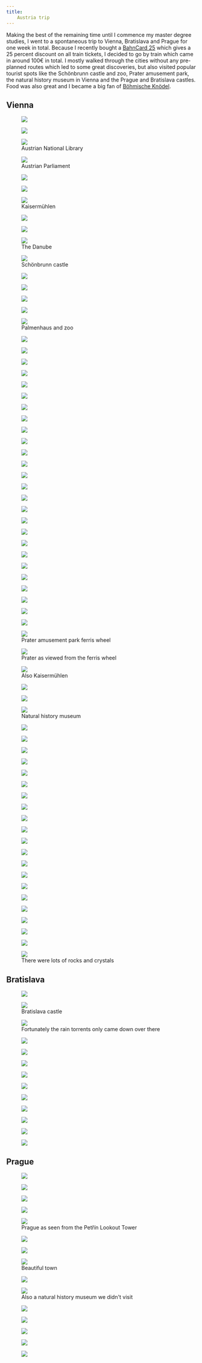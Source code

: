 ```yaml
---
title:
    Austria trip
---
```


Making the best of the remaining time until I commence my master degree
studies, I went to a spontaneous trip to Vienna, Bratislava and Prague for one
week in total. Because I recently bought a [BahnCard
25](https://www.bahn.com/en/offers/bahncard/bahncard_25-conditions) which gives
a 25 percent discount on all train tickets, I decided to go by train which came
in around 100€ in total. I mostly walked through the cities without any
pre-planned routes which led to some great discoveries, but also visited
popular tourist spots like the Schönbrunn castle and zoo, Prater amusement
park, the natural history museum in Vienna and the Prague and Bratislava
castles. Food was also great and I became a big fan of [Böhmische
Knödel](https://de.wikipedia.org/wiki/B%C3%B6hmische_Kn%C3%B6del).

## Vienna

<div class="images">
<figure><a href="/res/hq/austria/DSC01170.jpg"><img src="/res/austria/DSC01170.jpg"/></a>
<figcaption></figcaption></figure>
<figure><a href="/res/hq/austria/DSC01175.jpg"><img src="/res/austria/DSC01175.jpg"/></a>
<figcaption></figcaption></figure>
<figure><a href="/res/hq/austria/DSC01185.jpg"><img src="/res/austria/DSC01185.jpg"/></a>
<figcaption>Austrian National Library</figcaption></figure>
<figure><a href="/res/hq/austria/DSC01188.jpg"><img src="/res/austria/DSC01188.jpg"/></a>
<figcaption>Austrian Parliament</figcaption></figure>
<figure><a href="/res/hq/austria/DSC01192.jpg"><img src="/res/austria/DSC01192.jpg"/></a>
<figcaption></figcaption></figure>
<figure><a href="/res/hq/austria/DSC01201.jpg"><img src="/res/austria/DSC01201.jpg"/></a>
<figcaption></figcaption></figure>
<figure><a href="/res/hq/austria/DSC01206.jpg"><img src="/res/austria/DSC01206.jpg"/></a>
<figcaption>Kaisermühlen</figcaption></figure>
<figure><a href="/res/hq/austria/DSC01214.jpg"><img src="/res/austria/DSC01214.jpg"/></a>
<figcaption></figcaption></figure>
<figure><a href="/res/hq/austria/DSC01228.jpg"><img src="/res/austria/DSC01228.jpg"/></a>
<figcaption></figcaption></figure>
<figure><a href="/res/hq/austria/DSC01231.jpg"><img src="/res/austria/DSC01231.jpg"/></a>
<figcaption>The Danube</figcaption></figure>
<figure><a href="/res/hq/austria/DSC01234.jpg"><img src="/res/austria/DSC01234.jpg"/></a>
<figcaption>Schönbrunn castle</figcaption></figure>
<figure><a href="/res/hq/austria/DSC01238.jpg"><img src="/res/austria/DSC01238.jpg"/></a>
<figcaption></figcaption></figure>
<figure><a href="/res/hq/austria/DSC01255.jpg"><img src="/res/austria/DSC01255.jpg"/></a>
<figcaption></figcaption></figure>
<figure><a href="/res/hq/austria/DSC01256.jpg"><img src="/res/austria/DSC01256.jpg"/></a>
<figcaption></figcaption></figure>
<figure><a href="/res/hq/austria/DSC01257.jpg"><img src="/res/austria/DSC01257.jpg"/></a>
<figcaption></figcaption></figure>
<figure><a href="/res/hq/austria/DSC01261.jpg"><img src="/res/austria/DSC01261.jpg"/></a>
<figcaption>Palmenhaus and zoo</figcaption></figure>
<figure><a href="/res/hq/austria/DSC01264.jpg"><img src="/res/austria/DSC01264.jpg"/></a>
<figcaption></figcaption></figure>
<figure><a href="/res/hq/austria/DSC01267.jpg"><img src="/res/austria/DSC01267.jpg"/></a>
<figcaption></figcaption></figure>
<figure><a href="/res/hq/austria/DSC01280.jpg"><img src="/res/austria/DSC01280.jpg"/></a>
<figcaption></figcaption></figure>
<figure><a href="/res/hq/austria/DSC01295.jpg"><img src="/res/austria/DSC01295.jpg"/></a>
<figcaption></figcaption></figure>
<figure><a href="/res/hq/austria/DSC01305.jpg"><img src="/res/austria/DSC01305.jpg"/></a>
<figcaption></figcaption></figure>
<figure><a href="/res/hq/austria/DSC01310.jpg"><img src="/res/austria/DSC01310.jpg"/></a>
<figcaption></figcaption></figure>
<figure><a href="/res/hq/austria/DSC01321.jpg"><img src="/res/austria/DSC01321.jpg"/></a>
<figcaption></figcaption></figure>
<figure><a href="/res/hq/austria/DSC01328.jpg"><img src="/res/austria/DSC01328.jpg"/></a>
<figcaption></figcaption></figure>
<figure><a href="/res/hq/austria/DSC01330.jpg"><img src="/res/austria/DSC01330.jpg"/></a>
<figcaption></figcaption></figure>
<figure><a href="/res/hq/austria/DSC01338.jpg"><img src="/res/austria/DSC01338.jpg"/></a>
<figcaption></figcaption></figure>
<figure><a href="/res/hq/austria/DSC01348.jpg"><img src="/res/austria/DSC01348.jpg"/></a>
<figcaption></figcaption></figure>
<figure><a href="/res/hq/austria/DSC01353.jpg"><img src="/res/austria/DSC01353.jpg"/></a>
<figcaption></figcaption></figure>
<figure><a href="/res/hq/austria/DSC01363.jpg"><img src="/res/austria/DSC01363.jpg"/></a>
<figcaption></figcaption></figure>
<figure><a href="/res/hq/austria/DSC01371.jpg"><img src="/res/austria/DSC01371.jpg"/></a>
<figcaption></figcaption></figure>
<figure><a href="/res/hq/austria/DSC01378.jpg"><img src="/res/austria/DSC01378.jpg"/></a>
<figcaption></figcaption></figure>
<figure><a href="/res/hq/austria/DSC01396.jpg"><img src="/res/austria/DSC01396.jpg"/></a>
<figcaption></figcaption></figure>
<figure><a href="/res/hq/austria/DSC01411.jpg"><img src="/res/austria/DSC01411.jpg"/></a>
<figcaption></figcaption></figure>
<figure><a href="/res/hq/austria/DSC01420.jpg"><img src="/res/austria/DSC01420.jpg"/></a>
<figcaption></figcaption></figure>
<figure><a href="/res/hq/austria/DSC01425.jpg"><img src="/res/austria/DSC01425.jpg"/></a>
<figcaption></figcaption></figure>
<figure><a href="/res/hq/austria/DSC01426.jpg"><img src="/res/austria/DSC01426.jpg"/></a>
<figcaption></figcaption></figure>
<figure><a href="/res/hq/austria/DSC01429.jpg"><img src="/res/austria/DSC01429.jpg"/></a>
<figcaption></figcaption></figure>
<figure><a href="/res/hq/austria/DSC01431.jpg"><img src="/res/austria/DSC01431.jpg"/></a>
<figcaption></figcaption></figure>
<figure><a href="/res/hq/austria/DSC01433.jpg"><img src="/res/austria/DSC01433.jpg"/></a>
<figcaption></figcaption></figure>
<figure><a href="/res/hq/austria/DSC01434.jpg"><img src="/res/austria/DSC01434.jpg"/></a>
<figcaption></figcaption></figure>
<figure><a href="/res/hq/austria/DSC01437.jpg"><img src="/res/austria/DSC01437.jpg"/></a>
<figcaption></figcaption></figure>
<figure><a href="/res/hq/austria/DSC01449.jpg"><img src="/res/austria/DSC01449.jpg"/></a>
<figcaption></figcaption></figure>
<figure><a href="/res/hq/austria/DSC01459.jpg"><img src="/res/austria/DSC01459.jpg"/></a>
<figcaption>Prater amusement park ferris wheel</figcaption></figure>
<figure><a href="/res/hq/austria/DSC01475.jpg"><img src="/res/austria/DSC01475.jpg"/></a>
<figcaption>Prater as viewed from the ferris wheel</figcaption></figure>
<figure><a href="/res/hq/austria/DSC01484.jpg"><img src="/res/austria/DSC01484.jpg"/></a>
<figcaption>Also Kaisermühlen</figcaption></figure>
<figure><a href="/res/hq/austria/DSC01488.jpg"><img src="/res/austria/DSC01488.jpg"/></a>
<figcaption></figcaption></figure>
<figure><a href="/res/hq/austria/DSC01489.jpg"><img src="/res/austria/DSC01489.jpg"/></a>
<figcaption></figcaption></figure>
<figure><a href="/res/hq/austria/DSC01508.jpg"><img src="/res/austria/DSC01508.jpg"/></a>
<figcaption>Natural history museum</figcaption></figure>
<figure><a href="/res/hq/austria/DSC01514.jpg"><img src="/res/austria/DSC01514.jpg"/></a>
<figcaption></figcaption></figure>
<figure><a href="/res/hq/austria/DSC01518.jpg"><img src="/res/austria/DSC01518.jpg"/></a>
<figcaption></figcaption></figure>
<figure><a href="/res/hq/austria/DSC01519.jpg"><img src="/res/austria/DSC01519.jpg"/></a>
<figcaption></figcaption></figure>
<figure><a href="/res/hq/austria/DSC01529.jpg"><img src="/res/austria/DSC01529.jpg"/></a>
<figcaption></figcaption></figure>
<figure><a href="/res/hq/austria/DSC01531.jpg"><img src="/res/austria/DSC01531.jpg"/></a>
<figcaption></figcaption></figure>
<figure><a href="/res/hq/austria/DSC01541.jpg"><img src="/res/austria/DSC01541.jpg"/></a>
<figcaption></figcaption></figure>
<figure><a href="/res/hq/austria/DSC01544.jpg"><img src="/res/austria/DSC01544.jpg"/></a>
<figcaption></figcaption></figure>
<figure><a href="/res/hq/austria/DSC01545.jpg"><img src="/res/austria/DSC01545.jpg"/></a>
<figcaption></figcaption></figure>
<figure><a href="/res/hq/austria/DSC01548.jpg"><img src="/res/austria/DSC01548.jpg"/></a>
<figcaption></figcaption></figure>
<figure><a href="/res/hq/austria/DSC01559.jpg"><img src="/res/austria/DSC01559.jpg"/></a>
<figcaption></figcaption></figure>
<figure><a href="/res/hq/austria/DSC01561.jpg"><img src="/res/austria/DSC01561.jpg"/></a>
<figcaption></figcaption></figure>
<figure><a href="/res/hq/austria/DSC01563.jpg"><img src="/res/austria/DSC01563.jpg"/></a>
<figcaption></figcaption></figure>
<figure><a href="/res/hq/austria/DSC01564.jpg"><img src="/res/austria/DSC01564.jpg"/></a>
<figcaption></figcaption></figure>
<figure><a href="/res/hq/austria/DSC01573.jpg"><img src="/res/austria/DSC01573.jpg"/></a>
<figcaption></figcaption></figure>
<figure><a href="/res/hq/austria/DSC01574.jpg"><img src="/res/austria/DSC01574.jpg"/></a>
<figcaption></figcaption></figure>
<figure><a href="/res/hq/austria/DSC01582.jpg"><img src="/res/austria/DSC01582.jpg"/></a>
<figcaption></figcaption></figure>
<figure><a href="/res/hq/austria/DSC01590.jpg"><img src="/res/austria/DSC01590.jpg"/></a>
<figcaption></figcaption></figure>
<figure><a href="/res/hq/austria/DSC01603.jpg"><img src="/res/austria/DSC01603.jpg"/></a>
<figcaption></figcaption></figure>
<figure><a href="/res/hq/austria/DSC01604.jpg"><img src="/res/austria/DSC01604.jpg"/></a>
<figcaption></figcaption></figure>
<figure><a href="/res/hq/austria/DSC01615.jpg"><img src="/res/austria/DSC01615.jpg"/></a>
<figcaption></figcaption></figure>
<figure><a href="/res/hq/austria/DSC01626.jpg"><img src="/res/austria/DSC01626.jpg"/></a>
<figcaption>There were lots of rocks and crystals</figcaption></figure>
</div>

## Bratislava

<div class="images">
<figure><a href="/res/hq/austria/DSC01634.jpg"><img src="/res/austria/DSC01634.jpg"/></a>
<figcaption></figcaption></figure>
<figure><a href="/res/hq/austria/DSC01638.jpg"><img src="/res/austria/DSC01638.jpg"/></a>
<figcaption>Bratislava castle</figcaption></figure>
<figure><a href="/res/hq/austria/DSC01642.jpg"><img src="/res/austria/DSC01642.jpg"/></a>
<figcaption>Fortunately the rain torrents only came down over there</figcaption></figure>
<figure><a href="/res/hq/austria/DSC01649.jpg"><img src="/res/austria/DSC01649.jpg"/></a>
<figcaption></figcaption></figure>
<figure><a href="/res/hq/austria/DSC01652.jpg"><img src="/res/austria/DSC01652.jpg"/></a>
<figcaption></figcaption></figure>
<figure><a href="/res/hq/austria/DSC01664.jpg"><img src="/res/austria/DSC01664.jpg"/></a>
<figcaption></figcaption></figure>
<figure><a href="/res/hq/austria/DSC01673.jpg"><img src="/res/austria/DSC01673.jpg"/></a>
<figcaption></figcaption></figure>
<figure><a href="/res/hq/austria/DSC01678.jpg"><img src="/res/austria/DSC01678.jpg"/></a>
<figcaption></figcaption></figure>
<figure><a href="/res/hq/austria/DSC01692.jpg"><img src="/res/austria/DSC01692.jpg"/></a>
<figcaption></figcaption></figure>
<figure><a href="/res/hq/austria/DSC01702.jpg"><img src="/res/austria/DSC01702.jpg"/></a>
<figcaption></figcaption></figure>
<figure><a href="/res/hq/austria/DSC01705.jpg"><img src="/res/austria/DSC01705.jpg"/></a>
<figcaption></figcaption></figure>
<figure><a href="/res/hq/austria/DSC01707.jpg"><img src="/res/austria/DSC01707.jpg"/></a>
<figcaption></figcaption></figure>
<figure><a href="/res/hq/austria/DSC01710.jpg"><img src="/res/austria/DSC01710.jpg"/></a>
<figcaption></figcaption></figure>
</div>

## Prague

<div class="images">
<figure><a href="/res/hq/austria/DSC01716.jpg"><img src="/res/austria/DSC01716.jpg"/></a>
<figcaption></figcaption></figure>
<figure><a href="/res/hq/austria/DSC01726.jpg"><img src="/res/austria/DSC01726.jpg"/></a>
<figcaption></figcaption></figure>
<figure><a href="/res/hq/austria/DSC01739.jpg"><img src="/res/austria/DSC01739.jpg"/></a>
<figcaption></figcaption></figure>
<figure><a href="/res/hq/austria/DSC01749.jpg"><img src="/res/austria/DSC01749.jpg"/></a>
<figcaption></figcaption></figure>
<figure><a href="/res/hq/austria/DSC01774.jpg"><img src="/res/austria/DSC01774.jpg"/></a>
<figcaption>Prague as seen from the Petřín Lookout Tower</figcaption></figure>
<figure><a href="/res/hq/austria/DSC01778.jpg"><img src="/res/austria/DSC01778.jpg"/></a>
<figcaption></figcaption></figure>
<figure><a href="/res/hq/austria/DSC01790.jpg"><img src="/res/austria/DSC01790.jpg"/></a>
<figcaption></figcaption></figure>
<figure><a href="/res/hq/austria/DSC01795.jpg"><img src="/res/austria/DSC01795.jpg"/></a>
<figcaption>Beautiful town</figcaption></figure>
<figure><a href="/res/hq/austria/DSC01820.jpg"><img src="/res/austria/DSC01820.jpg"/></a>
<figcaption></figcaption></figure>
<figure><a href="/res/hq/austria/DSC01833.jpg"><img src="/res/austria/DSC01833.jpg"/></a>
<figcaption>Also a natural history museum we didn't visit</figcaption></figure>
<figure><a href="/res/hq/austria/DSC01841.jpg"><img src="/res/austria/DSC01841.jpg"/></a>
<figcaption></figcaption></figure>
<figure><a href="/res/hq/austria/DSC01843.jpg"><img src="/res/austria/DSC01843.jpg"/></a>
<figcaption></figcaption></figure>
<figure><a href="/res/hq/austria/DSC01859.jpg"><img src="/res/austria/DSC01859.jpg"/></a>
<figcaption></figcaption></figure>
<figure><a href="/res/hq/austria/DSC01866.jpg"><img src="/res/austria/DSC01866.jpg"/></a>
<figcaption></figcaption></figure>
<figure><a href="/res/hq/austria/DSC01880.jpg"><img src="/res/austria/DSC01880.jpg"/></a>
<figcaption></figcaption></figure>
</div>
